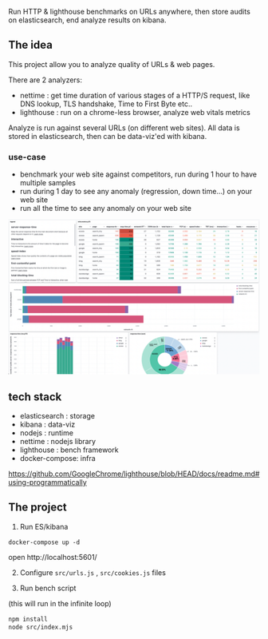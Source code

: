 Run HTTP & lighthouse benchmarks on URLs anywhere, then store audits on elasticsearch, end analyze results on kibana.

## The idea

This project allow you to analyze quality of URLs & web pages.

There are 2 analyzers:
- nettime : get time duration of various stages of a HTTP/S request, like DNS lookup, TLS handshake, Time to First Byte etc..
- lighthouse : run on a chrome-less browser, analyze web vitals metrics

Analyze is run against several URLs (on different web sites).
All data is stored in elasticsearch, then can be data-viz'ed with kibana.

### use-case

* benchmark your web site against competitors, run during 1 hour to have multiple samples
* run during 1 day to see any anomaly (regression, down time...) on your web site
* run all the time to see any anomaly on your web site

![](./screenshot_dashboard.png)

## tech stack

* elasticsearch : storage
* kibana        : data-viz
* nodejs        : runtime
* nettime       : nodejs library
* lighthouse    : bench framework
* docker-compose: infra

https://github.com/GoogleChrome/lighthouse/blob/HEAD/docs/readme.md#using-programmatically

## The project

1) Run ES/kibana

```
docker-compose up -d
```

open http://localhost:5601/ 

2) Configure ``src/urls.js`` , ``src/cookies.js`` files

3) Run bench script

(this will run in the infinite loop)

```
npm install
node src/index.mjs
```